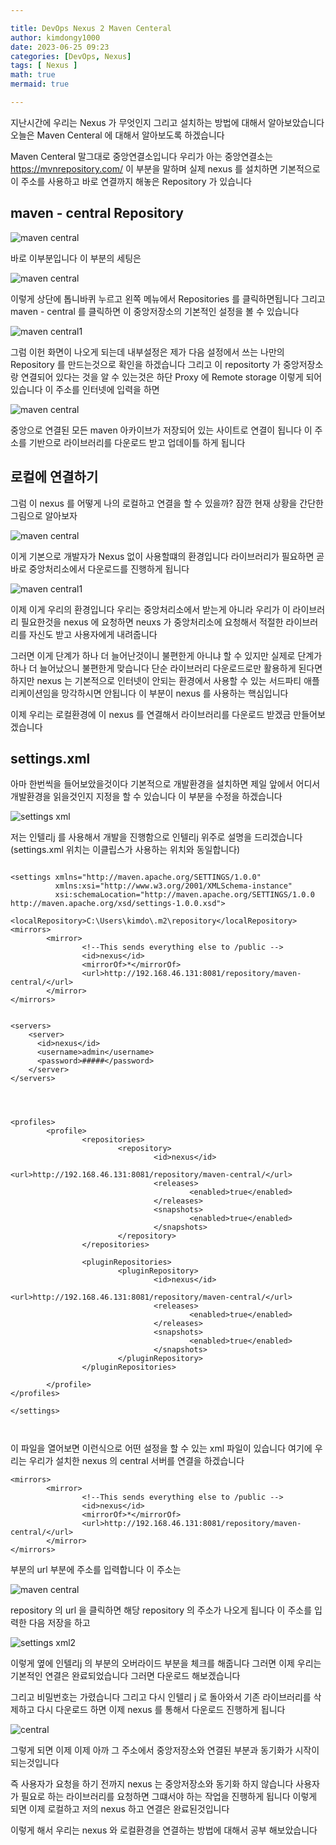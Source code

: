 ```yaml
---

title: DevOps Nexus 2 Maven Centeral
author: kimdongy1000
date: 2023-06-25 09:23
categories: [DevOps, Nexus]
tags: [ Nexus ]
math: true
mermaid: true

---
```


지난시간에 우리는 Nexus 가 무엇인지 그리고 설치하는 방법에 대해서 알아보았습니다 오늘은 Maven Centeral 에 대해서 알아보도록 하겠습니다 

Maven Centeral 말그대로 중앙연결소입니다 우리가 아는 중앙연결소는 https://mvnrepository.com/ 이 부분을 말하며 실제 nexus 를 설치하면 기본적으로 이 주소를 사용하고 
바로 연결까지 해놓은 Repository 가 있습니다 

## maven - central Repository

![maven central](https://github.com/time-kimdongy1000/ImageStore/assets/58513678/76250875-36b6-4849-a66e-f3fdf8de80bc)

바로 이부분입니다 이 부분의 세팅은 

![maven central](https://github.com/time-kimdongy1000/ImageStore/assets/58513678/f6072da5-d469-4e5a-a00b-9b0eea2b3fdb)

이렇게 상단에 톱니바퀴 누르고 왼쪽 메뉴에서 Repositories 를 클릭하면됩니다 그리고 maven - central 를 클릭하면 이 중앙저장소의 기본적인 설정을 볼 수 있습니다 


![maven central1](https://github.com/time-kimdongy1000/ImageStore/assets/58513678/76fa0fae-e6d8-4413-805a-bcb6a7408904)

그럼 이헌 화면이 나오게 되는데 내부설정은 제가 다음 설정에서 쓰는 나만의 Repository 를 만드는것으로 확인을 하겠습니다 
그리고 이 repositorty 가 중앙저장소랑 연결되어 있다는 것을 알 수 있는것은 하단 Proxy 에 Remote storage 이렇게 되어 있습니다 이 주소를 인터넷에 입력을 하면 

![maven central](https://github.com/time-kimdongy1000/ImageStore/assets/58513678/e3bdb0da-dda1-4c1e-9528-04241e338192)

중앙으로 연결된 모든 maven 아카이브가 저장되어 있는 사이트로 연결이 됩니다 이 주소를 기반으로 라이브러리를 다운로드 받고 업데이틀 하게 됩니다 


## 로컬에 연결하기 

그럼 이 nexus 를 어떻게 나의 로컬하고 연결을 할 수 있을까? 잠깐 현재 상황을 간단한 그림으로 알아보자 

![maven central](https://github.com/time-kimdongy1000/ImageStore/assets/58513678/966c04ea-ee73-4e14-84eb-6263304f8b93)

이게 기본으로 개발자가 Nexus 없이 사용할떄의 환경입니다 라이브러리가 필요하면 곧바로 중앙처리소에서 다운로드를 진행하게 됩니다 


![maven central1](https://github.com/time-kimdongy1000/ImageStore/assets/58513678/43e03f1c-5765-4dd1-afd7-70a06e10057d)

이제 이게 우리의 환경입니다 우리는 중앙처리소에서 받는게 아니라 우리가 이 라이브러리 필요한것을 nexus 에 요청하면 neuxs 가 중앙처리소에 요청해서 
적절한 라이브러리를 자신도 받고 사용자에게 내려줍니다 

그러면 이게 단계가 하나 더 늘어난것이니 불편한게 아니냐 할 수 있지만 실제로 단계가 하나 더 늘어났으니 불편한게 맞습니다 단순 라이브러리 다운로드로만 활용하게 된다면 
하지만 nexus 는 기본적으로 인터넷이 안되는 환경에서 사용할 수 있는 서드파티 애플리케이션임을 망각하시면 안됩니다 이 부분이 nexus 를 사용하는 핵심입니다 

이제 우리는 로컬환경에 이 nexus 를 연결해서 라이브러리를 다운로드 받겠금 만들어보겠습니다 


## settings.xml 

아마 한번씩을 들어보았을것이다 기본적으로 개발환경을 설치하면 제일 앞에서 어디서 개발환경을 읽을것인지 지정을 할 수 있습니다 이 부분을 수정을 하겠습니다 

![settings xml ](https://github.com/time-kimdongy1000/ImageStore/assets/58513678/02f68dbd-6aba-43a4-8bca-4d830cf4136b)

저는 인텔리j 를 사용해서 개발을 진행함으로 인텔리j 위주로 설명을 드리겠습니다 (settings.xml 위치는 이클립스가 사용하는 위치와 동일합니다)


```

<settings xmlns="http://maven.apache.org/SETTINGS/1.0.0"
          xmlns:xsi="http://www.w3.org/2001/XMLSchema-instance"
          xsi:schemaLocation="http://maven.apache.org/SETTINGS/1.0.0 http://maven.apache.org/xsd/settings-1.0.0.xsd">

<localRepository>C:\Users\kimdo\.m2\repository</localRepository>
<mirrors>
        <mirror>
                <!--This sends everything else to /public -->
                <id>nexus</id>
                <mirrorOf>*</mirrorOf>
                <url>http://192.168.46.131:8081/repository/maven-central/</url>
        </mirror>
</mirrors>


<servers>
    <server>
      <id>nexus</id>
      <username>admin</username>
      <password>#####</password>
    </server>
</servers>




<profiles>
        <profile>
                <repositories>
                        <repository>
                                <id>nexus</id>
                                <url>http://192.168.46.131:8081/repository/maven-central/</url>
                                <releases>
                                        <enabled>true</enabled>
                                </releases>
                                <snapshots>
                                        <enabled>true</enabled>
                                </snapshots>
                        </repository>
                </repositories>

                <pluginRepositories>
                        <pluginRepository>
                                <id>nexus</id>
                                <url>http://192.168.46.131:8081/repository/maven-central/</url>
                                <releases>
                                        <enabled>true</enabled>
                                </releases>
                                <snapshots>
                                        <enabled>true</enabled>
                                </snapshots>
                        </pluginRepository>
                </pluginRepositories>

        </profile>
</profiles>

</settings>



```

이 파일을 열어보면 이런식으로 어떤 설정을 할 수 있는 xml 파일이 있습니다 여기에 우리는 우리가 설치한 nexus 의 central 서버를 연결을 하겠습니다 

```
<mirrors>
        <mirror>
                <!--This sends everything else to /public -->
                <id>nexus</id>
                <mirrorOf>*</mirrorOf>
                <url>http://192.168.46.131:8081/repository/maven-central/</url>
        </mirror>
</mirrors>

```
부분의 url 부분에 주소를 입력합니다 이 주소는 

![maven central](https://github.com/time-kimdongy1000/ImageStore/assets/58513678/a1a0331c-4242-4ee8-b5e6-90df370a59e4)

repository 의 url 을 클릭하면 해당 repository 의 주소가 나오게 됩니다 이 주소를 입력한 다음 저장을 하고 

![settings xml2](https://github.com/time-kimdongy1000/ImageStore/assets/58513678/7a900953-4267-41a6-a03f-7f36b867ea3c)

이렇게 옆에 인텔리j 의 부분의 오버라이드 부분을 체크를 해줍니다 그러면 이제 우리는 기본적인 연결은 완료되었습니다 
그러면 다운로드 해보겠습니다


그리고 비밀번호는 가렸습니다 그리고 다시 인텔리 j 로 돌아와서 기존 라이브러리를 삭제하고 다시 다운로드 하면 이제 nexus 를 통해서 다운로드 진행하게 됩니다 

![central ](https://github.com/time-kimdongy1000/ImageStore/assets/58513678/b2c2a0dc-2858-4a94-896c-7bf72036a664)

그렇게 되면 이제 이제 아까 그 주소에서 중앙저장소와 연결된 부분과 동기화가 시작이 되는것입니다 

즉 사용자가 요청을 하기 전까지 nexus 는 중앙저장소와 동기화 하지 않습니다 사용자가 필요로 하는 라이브러리를 요청하면 그떄서야  하는 작업을 진행하게 됩니다 
이렇게 되면 이제 로컬하고 저의 nexus 하고 연결은 완료된것입니다 

이렇게 해서 우리는 nexus 와 로컬환경을 연결하는 방법에 대해서 공부 해보았습니다 
